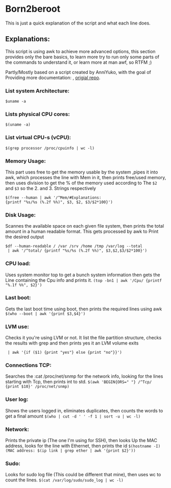 # Born2beroot
This is just a quick explanation of the script and what each line does.

## Explanations:
This script is using awk to achieve more advanced options, this section
provides only the bare basics, to learn more try to run only some parts 
of the commands to understand it, or learn more at man awf, so RTFM ;)

Partly/Mostly based on a script created by AnniYuko, with the goal of
Providing more documentation: , [origial repo](https://github.com/AnniYuko/42cursus/tree/main/born2beroot).
### List system Architecture:
`$uname -a`
### Lists physical CPU cores:
`$(uname -a)`

### List virtual CPU-s (vCPU):
`$(grep processor /proc/cpuinfo | wc -l)`

### Memory Usage:
This part uses free to get the memory usable by the system ,pipes
it into awk, which processes the line with Mem in it, then prints
free/used memory, then uses division to get the % of the memory used
according to The `$2` and `$3` so the 2. and 3. Strings respectively
```
$(free --human | awk '/^Mem/#Explanations:
{printf "%s/%s (%.2f %%)", $3, $2, $3/$2*100}')
```

### Disk Usage:
Scannes the available space on each given file system, then prints the total amount in a human readable format. This gets processed by awk to
Print the desired output
```
$df --human-readable / /var /srv /home /tmp /var/log --total
 | awk '/^total/ {printf "%s/%s (%.2f %%)", $3,$2,$3/$2*100}')
```

### CPU load:
Uses system monitor top to get a bunch system information then gets the
Line containing the Cpu info and prints it.
`(top -bn1 | awk '/Cpu/ {printf "%.1f %%", $2}')`

### Last boot:
Gets the last boot time using boot, then prints the
required lines using awk
`$(who --boot | awk '{print $3,$4}')`

### LVM use:
Checks it you're using LVM or not. It list the file partition
structure, checks the results with grep and then prints yes it an LVM
volume exits
```$(lsblk -o type | grep lvm | sort -u
 | awk '{if ($1) {print "yes"} else {print "no"}}')
```
### Connections TCP:
Searches the :cat /proc/net/snmp for the network info,
looking for the lines starting with Tcp, then prints int to std.
`$(awk 'BEGIN{ORS=" "} /^Tcp/ {print $10}' /proc/net/snmp)`

### User log:
Shows the users logged in, eliminates duplicates, then counts
the words to get a final amount
`$(who | cut -d ' ' -f 1 | sort -u | wc -l)`

### Network:
Prints the private ip (The one I'm using for SSH), then looks
Up the MAC address, looks for the line with Ethernet, then prints the id
`$(hostname -I) (MAC address: $(ip link | grep ether | awk '{print $2}'))`

### Sudo:
Looks for sudo log file (This could be different that mine), then
uses wc to count the lines.
`$(cat /var/log/sudo/sudo_log | wc -l)`